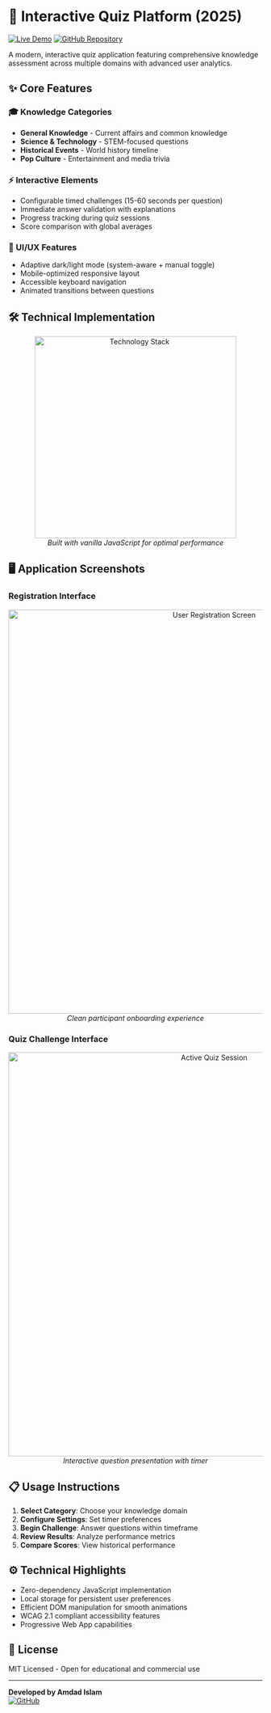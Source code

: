 # 🧠 Interactive Quiz Platform (2025)

[![Live Demo](https://img.shields.io/badge/View_Demo-00C7B7?style=for-the-badge&logo=netlify&logoColor=white)](https://quize-app-2025.netlify.app/)
[![GitHub Repository](https://img.shields.io/badge/Source_Code-181717?style=for-the-badge&logo=github&logoColor=white)](https://github.com/amdadislam01/quiz-app-2025)

A modern, interactive quiz application featuring comprehensive knowledge assessment across multiple domains with advanced user analytics.

## ✨ Core Features

### 🎓 Knowledge Categories
- **General Knowledge** - Current affairs and common knowledge
- **Science & Technology** - STEM-focused questions
- **Historical Events** - World history timeline
- **Pop Culture** - Entertainment and media trivia

### ⚡ Interactive Elements
- Configurable timed challenges (15-60 seconds per question)
- Immediate answer validation with explanations
- Progress tracking during quiz sessions
- Score comparison with global averages

### 🎨 UI/UX Features
- Adaptive dark/light mode (system-aware + manual toggle)
- Mobile-optimized responsive layout
- Accessible keyboard navigation
- Animated transitions between questions

## 🛠 Technical Implementation

<p align="center">
  <img src="https://skillicons.dev/icons?i=html,css,js,netlify,github" alt="Technology Stack" width="400"/>
  <br>
  <em>Built with vanilla JavaScript for optimal performance</em>
</p>

## 🖥 Application Screenshots

### Registration Interface
<div align="center">
  <img src="https://ik.imagekit.io/yqnbhdlo4/Img/regs?updatedAt=1754810966645" alt="User Registration Screen" width="800"/>
  <br>
  <em>Clean participant onboarding experience</em>
</div>

### Quiz Challenge Interface
<div align="center">
  <img src="https://ik.imagekit.io/yqnbhdlo4/Img/quiz%20?updatedAt=1754810966638" alt="Active Quiz Session" width="800"/>
  <br>
  <em>Interactive question presentation with timer</em>
</div>

## 📋 Usage Instructions

1. **Select Category**: Choose your knowledge domain
2. **Configure Settings**: Set timer preferences
3. **Begin Challenge**: Answer questions within timeframe
4. **Review Results**: Analyze performance metrics
5. **Compare Scores**: View historical performance

## ⚙️ Technical Highlights

- Zero-dependency JavaScript implementation
- Local storage for persistent user preferences
- Efficient DOM manipulation for smooth animations
- WCAG 2.1 compliant accessibility features
- Progressive Web App capabilities

## 📄 License

MIT Licensed - Open for educational and commercial use

---

**Developed by Amdad Islam**  
[![GitHub](https://img.shields.io/github/followers/amdadislam01?style=social)](https://github.com/amdadislam01)
